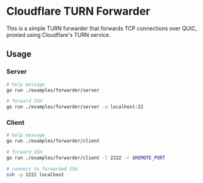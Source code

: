 # Cloudflare TURN Forwarder

This is a simple TURN forwarder that forwards TCP connections over QUIC, proxied using Cloudflare's TURN service.

## Usage

### Server

```bash
# help message
go run ./examples/forwarder/server

# forward SSH
go run ./examples/forwarder/server -a localhost:22
```

### Client

```bash
# help message
go run ./examples/forwarder/client

# forward SSH
go run ./examples/forwarder/client -l 2222 -r $REMOTE_PORT

# connect to forwarded SSH
ssh -p 2222 localhost
```
